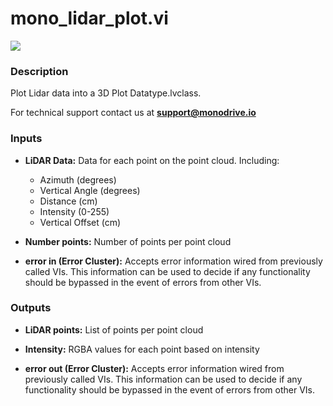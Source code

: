 # mono_lidar_plot.vi

<p class="img_container">
<img class="lg_img" src="../mono_lidar_plot.png"/>
</p>

### Description

Plot Lidar data into a 3D Plot Datatype.lvclass.

For technical support contact us at <b>support@monodrive.io</b> 

### Inputs

- **LiDAR Data:**  Data for each point on the point cloud. Including:    
    - Azimuth (degrees)
    - Vertical Angle (degrees)
    - Distance (cm)
    - Intensity (0-255)
    - Vertical Offset (cm)
 

- **Number points:**  Number of points per point cloud

- **error in (Error Cluster):** Accepts error information wired from previously called VIs. This information can be used to decide if any functionality should be bypassed in the event of errors from other VIs. 

### Outputs

- **LiDAR points:**  List of points per point cloud 

- **Intensity:** RGBA values for each point based on intensity

- **error out (Error Cluster):** Accepts error information wired from previously called VIs. This information can be used to decide if any functionality should be bypassed in the event of errors from other VIs. 

<p>&nbsp;</p>
